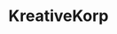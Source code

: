 ---
git: https://github.com/kreativekorp
logohandle: kreativekorp
sort: kreativekorp
title: KreativeKorp
website: https://www.kreativekorp.com/
---